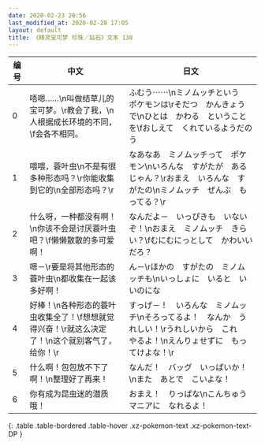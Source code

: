 ```yaml
---
date: 2020-02-23 20:56
last_modified_at: 2020-02-28 17:05
layout: default
title: 《精灵宝可梦 珍珠／钻石》文本 130
---
```

| 编号 | 中文 | 日文 |
| ---- | ---- | ---- |
| 0 | 唔嗯……\n叫做结草儿的宝可梦。\r教会了我，\n人根据成长环境的不同，\f会各不相同。 | ふむう⋯⋯\nミノムッチという　ポケモンは\rそだつ　かんきょうで\nひとは　かわる　ということを\fおしえて　くれているようだのう |
| 1 | 喂喂，蓑叶虫\n不是有很多种形态吗？\r你能收集到它的\n全部形态吗？\r | なあなあ　ミノムッチって　ポケモン\nいろんな　すがたが　あるじゃん？\rおまえ　いろんな　すがたの\nミノムッチ　ぜんぶ　もってる？\r |
| 2 | 什么呀，一种都没有啊！\n你该不会是讨厌蓑叶虫吧？\f懒懒散散的多可爱啊！ | なんだよ－　いっぴきも　いないぞ！\nおまえ　ミノムッチ　きらい？\fむにむにっとして　かわいいだろ？ |
| 3 | 嗯－\r要是将其他形态的蓑叶虫\n都收集在一起该多好啊！ | ん－\rほかの　すがたの　ミノムッチも\nいっしょに　いると　いいのにな |
| 4 | 好棒！\n各种形态的蓑叶虫收集全了！\f想想就觉得兴奋！\r就这么决定了！\n这个就别客气了，给你！\r | すっげ－！　いろんな　ミノムッチ\nそろってるよ！　なんか　うれしい！\rうれしいから　これ　やるよ！\nえんりょせずに　もってけよな！\r |
| 5 | 什么啊！包包放不下了啊！\n整理好了再来！ | なんだ！　バッグ　いっぱいか！\nまた　あとで　こいよな！ |
| 6 | 你有成为昆虫迷的潜质哦！ | おまえ！　りっぱな\nこんちゅうマニアに　なれるよ！ |
{: .table .table-bordered .table-hover .xz-pokemon-text .xz-pokemon-text-DP }